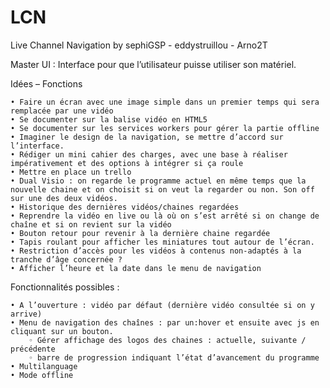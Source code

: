 # LCN
Live Channel Navigation by sephiGSP - eddystruillou - Arno2T

Master UI : Interface pour que l’utilisateur puisse utiliser son matériel.

Idées – Fonctions

    • Faire un écran avec une image simple dans un premier temps qui sera remplacée par une vidéo
    • Se documenter sur la balise vidéo en HTML5
    • Se documenter sur les services workers pour gérer la partie offline
    • Imaginer le design de la navigation, se mettre d’accord sur l’interface. 
    • Rédiger un mini cahier des charges, avec une base à réaliser impérativement et des options à intégrer si ça roule
    • Mettre en place un trello
    • Dual Visio : on regarde le programme actuel en même temps que la nouvelle chaine et on choisit si on veut la regarder ou non. Son off sur une des deux vidéos.
    • Historique des dernières vidéos/chaines regardées
    • Reprendre la vidéo en live ou là où on s’est arrêté si on change de chaîne et si on revient sur la vidéo
    • Bouton retour pour revenir à la dernière chaine regardée
    • Tapis roulant pour afficher les miniatures tout autour de l’écran.
    • Restriction d’accès pour les vidéos à contenus non-adaptés à la tranche d’âge concernée ?
    • Afficher l’heure et la date dans le menu de navigation

Fonctionnalités possibles :

    • A l’ouverture : vidéo par défaut (dernière vidéo consultée si on y arrive)
    • Menu de navigation des chaînes : par un:hover et ensuite avec js en cliquant sur un bouton.
        ◦ Gérer affichage des logos des chaines : actuelle, suivante / précédente
        ◦ barre de progression indiquant l’état d’avancement du programme
    • Multilanguage
    • Mode offline 
